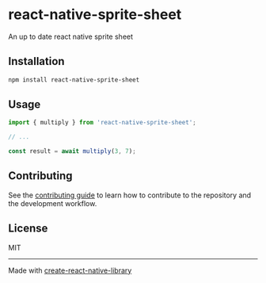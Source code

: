 # react-native-sprite-sheet

An up to date react native sprite sheet

## Installation

```sh
npm install react-native-sprite-sheet
```

## Usage


```js
import { multiply } from 'react-native-sprite-sheet';

// ...

const result = await multiply(3, 7);
```


## Contributing

See the [contributing guide](CONTRIBUTING.md) to learn how to contribute to the repository and the development workflow.

## License

MIT

---

Made with [create-react-native-library](https://github.com/callstack/react-native-builder-bob)
